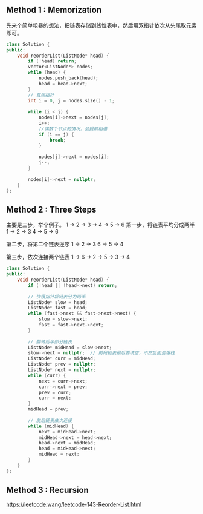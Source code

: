 ## Method 1 : Memorization

先来个简单粗暴的想法，把链表存储到线性表中，然后用双指针依次从头尾取元素即可。
```cpp
class Solution {
public:
    void reorderList(ListNode* head) {
        if (!head) return;
        vector<ListNode*> nodes;
        while (head) {
            nodes.push_back(head);
            head = head->next;
        }
        // 首尾指针
        int i = 0, j = nodes.size() - 1;
        
        while (i < j) {
            nodes[i]->next = nodes[j];
            i++;
            //偶数个节点的情况，会提前相遇
            if (i == j) {
                break;
            }
            
            nodes[j]->next = nodes[i];
            j--;
        }
        
        nodes[i]->next = nullptr;
    }
};
```

## Method 2 : Three Steps

主要是三步，举个例子。
1 -> 2 -> 3 -> 4 -> 5 -> 6
第一步，将链表平均分成两半
1 -> 2 -> 3
4 -> 5 -> 6

第二步，将第二个链表逆序
1 -> 2 -> 3
6 -> 5 -> 4

第三步，依次连接两个链表
1 -> 6 -> 2 -> 5 -> 3 -> 4

```cpp
class Solution {
public:
    void reorderList(ListNode* head) {
        if (!head || !head->next) return;
        
        // 快慢指针将链表分为两半
        ListNode* slow = head;
        ListNode* fast = head;
        while (fast->next && fast->next->next) {
            slow = slow->next;
            fast = fast->next->next;
        }
        
        // 翻转后半部分链表
        ListNode* midHead = slow->next;
        slow->next = nullptr;  // 前段链表最后要清空，不然后面会爆栈
        ListNode* curr = midHead;
        ListNode* prev = nullptr;
        ListNode* next = nullptr;
        while (curr) {
            next = curr->next;
            curr->next = prev;
            prev = curr;
            curr = next;
        }
        midHead = prev;
        
        // 前后链表依次连接
        while (midHead) {
            next = midHead->next;
            midHead->next = head->next;
            head->next = midHead;
            head = midHead->next;
            midHead = next;
        }
    }
};
```


## Method 3 : Recursion

https://leetcode.wang/leetcode-143-Reorder-List.html
